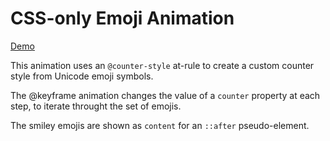 # CSS-only Emoji Animation #

[Demo](https://merncraft.github.io/mood)

This animation uses an `@counter-style` at-rule to create a custom counter style from Unicode emoji symbols.

The @keyframe animation changes the value of a `counter` property at each step, to iterate throught the set of emojis.

The smiley emojis are shown as `content` for an `::after` pseudo-element.